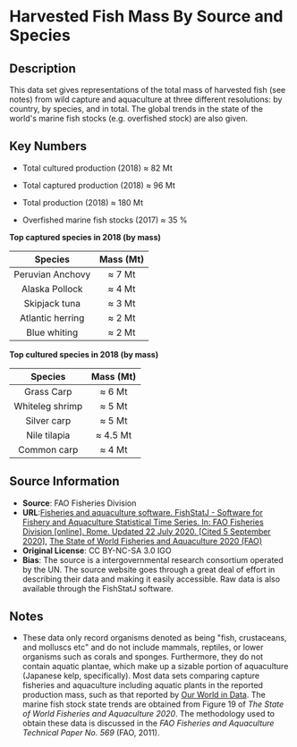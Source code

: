 # Harvested Fish Mass By Source and Species

## Description 
This data set gives representations of the total mass of harvested fish (see
notes) from wild capture and aquaculture at three different resolutions: by
country, by species, and in total. The global trends in the state of the world's marine fish stocks (e.g. overfished stock) are also given.

## Key Numbers
* Total cultured production (2018) ≈ 82 Mt

* Total captured production (2018) ≈ 96 Mt

* Total production (2018) ≈ 180 Mt

* Overfished marine fish stocks (2017) ≈ 35 %

**Top captured species in 2018 (by mass)**

| Species | Mass (Mt) |
| :--: | :--: |
| Peruvian Anchovy | ≈ 7 Mt |
| Alaska Pollock | ≈ 4 Mt |
| Skipjack tuna | ≈ 3 Mt |
| Atlantic herring | ≈ 2 Mt |
| Blue whiting | ≈ 2 Mt |


**Top cultured species in 2018 (by mass)**

| Species | Mass (Mt) |
| :--: | :--: |
| Grass Carp | ≈ 6 Mt | 
| Whiteleg shrimp | ≈ 5 Mt | 
| Silver carp | ≈ 5 Mt | 
| Nile tilapia | ≈ 4.5 Mt |
| Common carp | ≈ 4 Mt |

## Source Information
* **Source**: FAO Fisheries Division 
* **URL**:[Fisheries and aquaculture software. FishStatJ - Software for Fishery and Aquaculture Statistical Time Series. In: FAO Fisheries Division [online]. Rome. Updated 22 July 2020. [Cited 5 September 2020]](http://www.fao.org/fishery/), [The State of World Fisheries and Aquaculture 2020 (FAO)](http://www.fao.org/documents/card/en/c/ca9229en/)
* **Original License**: CC BY-NC-SA 3.0 IGO
* **Bias**: The source is a intergovernmental research consortium operated by
  the UN. The source website goes through a great deal of effort in describing
  their data and making it easily accessible. Raw data is also available through the FishStatJ software. 

## Notes
* These data only record organisms denoted as being "fish, crustaceans, and molluscs  etc" and do not include mammals, reptiles, or lower organisms such as corals and sponges. Furthermore, they do not contain aquatic plantae, which make up a sizable portion of aquaculture (Japanese kelp, specifically). Most data sets comparing capture fisheries and aquaculture including aquatic plants in the reported production mass, such as that reported by [Our World in Data](https://ourworldindata.org/rise-of-aquaculture). The marine fish stock state trends are obtained from Figure 19 of *The State of World Fisheries and Aquaculture 2020*. The methodology used to obtain these data is discussed in the *FAO Fisheries and Aquaculture Technical Paper No. 569* (FAO, 2011).

